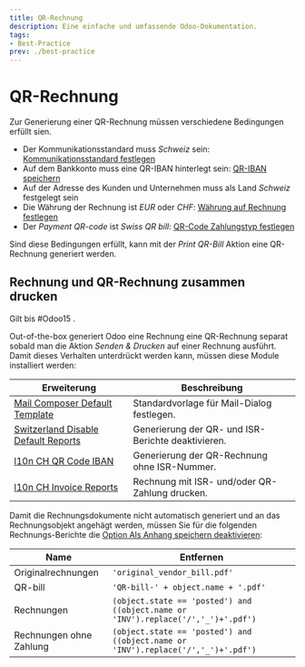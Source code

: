 ```yaml
---
title: QR-Rechnung
description: Eine einfache und umfassende Odoo-Dokumentation.
tags:
- Best-Practice
prev: ./best-practice
---
```

# QR-Rechnung

Zur Generierung einer QR-Rechnung müssen verschiedene Bedingungen erfüllt sien.

* Der Kommunikationsstandard muss *Schweiz* sein: [Kommunikationsstandard festlegen](Finance.md#Kommunikationsstandard%20festlegen)
* Auf dem Bankkonto muss eine QR-IBAN hinterlegt sein: [QR-IBAN speichern](Finance%20Payments.md#QR-IBAN%20speichern)
* Auf der Adresse des Kunden und Unternehmen muss als Land *Schweiz* festgelegt sein
* Die Währung der Rechnung ist *EUR* oder *CHF*: [Währung auf Rechnung festlegen](Finance%20Multicurrency.md#Währung%20auf%20Rechnung%20festlegen)
* Der *Payment QR-code* ist *Swiss QR bill*: [QR-Code Zahlungstyp festlegen](Finance%20Payments.md#QR-Code%20Zahlungstyp%20festlegen)

Sind diese Bedingungen erfüllt, kann mit der *Print QR-Bill* Aktion eine QR-Rechnung generiert werden. 

## Rechnung und QR-Rechnung zusammen drucken

Gilt bis #Odoo15 .

Out-of-the-box generiert Odoo eine Rechnung eine QR-Rechnung separat sobald man die Aktion *Senden & Drucken* auf einer Rechnung ausführt. Damit dieses Verhalten unterdrückt werden kann, müssen diese Module installiert werden:

| Erweiterung                                                                         | Beschreibung                                       |
| ----------------------------------------------------------------------------------- | -------------------------------------------------- |
| [Mail Composer Default Template](Mail%20Composer%20Default%20Template.md)           | Standardvorlage für Mail-Dialog festlegen.         |
| [Switzerland Disable Default Reports](Switzerland%20Disable%20Default%20Reports.md) | Generierung der QR- und ISR-Berichte deaktivieren. |
| [l10n CH QR Code IBAN](l10n%20CH%20QR%20Code%20IBAN.md)                                   | Generierung der QR-Rechnung ohne ISR-Nummer.       |
| [l10n CH Invoice Reports](l10n%20CH%20Invoice%20Reports.md)                         | Rechnung mit ISR- und/oder QR-Zahlung drucken.     |

Damit die Rechnungsdokumente nicht automatisch generiert und an das Rechnungsobjekt angehägt werden, müssen Sie für die folgenden Rechnungs-Berichte die [Option Als Anhang speichern deaktivieren](Development%20Reports.md#Option%20Als%20Anhang%20speichern%20deaktivieren):

| Name                    | Entfernen                                                                         |
| ----------------------- | --------------------------------------------------------------------------------- |
| Originalrechnungen      | `'original_vendor_bill.pdf'`                                                      |
| QR-bill                 | `'QR-bill-' + object.name + '.pdf'`                                               |
| Rechnungen              | `(object.state == 'posted') and ((object.name or 'INV').replace('/','_')+'.pdf')` |
| Rechnungen ohne Zahlung | `(object.state == 'posted') and ((object.name or 'INV').replace('/','_')+'.pdf')` |
	